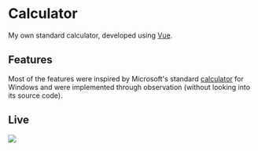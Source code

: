 # Calculator
My own standard calculator, developed using [Vue].

## Features
Most of the features were inspired by Microsoft's standard [calculator] for Windows and were implemented through observation (without looking into its source code).

## Live
<a href="https://calculator-two-flame.vercel.app/" target="_blank"><img src="https://therealsujitk-vercel-badge.vercel.app/?app=calculator-two-flame&style=for-the-badge&logo=false" /></a>

<!-- References -->
[calculator]: https://github.com/Microsoft/calculator
[Vue]: https://www.vuejs.org
